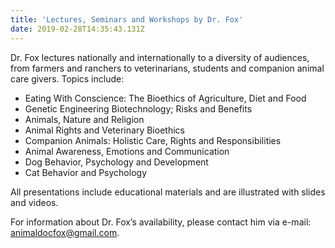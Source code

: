 ```yaml
---
title: 'Lectures, Seminars and Workshops by Dr. Fox'
date: 2019-02-28T14:35:43.131Z
---
```

Dr. Fox lectures nationally and internationally to a diversity of audiences, from farmers and ranchers to veterinarians, students and companion animal care givers. Topics include:

* Eating With Conscience: The Bioethics of Agriculture, Diet and Food
* Genetic Engineering Biotechnology; Risks and Benefits
* Animals, Nature and Religion
* Animal Rights and Veterinary Bioethics
* Companion Animals: Holistic Care, Rights and Responsibilities
* Animal Awareness, Emotions and Communication
* Dog Behavior, Psychology and Development
* Cat Behavior and Psychology

All presentations include educational materials and are illustrated with slides and videos.

For information about Dr. Fox’s availability, please contact him via e-mail: [animaldocfox@gmail.com](mailto:animaldocfox@gmail.com).
